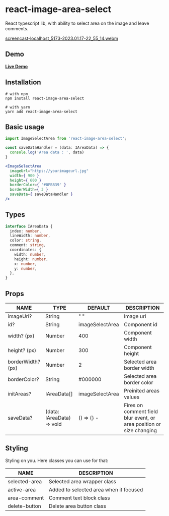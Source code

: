 # react-image-area-select

React typescript lib, with ability to select area on the image and leave comments.

[screencast-localhost_5173-2023.01.17-22_55_14.webm](https://user-images.githubusercontent.com/12416010/213012943-e11ba50a-4bc7-4d84-8e22-8b637d48ebff.webm)

## Demo
[**Live Demo**](https://avesheva.github.io/react-image-area-select/)

## Installation
```shell
# with npm
npm install react-image-area-select
```
```shell
# with yarn
yarn add react-image-area-select
```

## Basic usage
```jsx
import ImageSelectArea from 'react-image-area-select';

const saveDataHandler = (data: IAreaData) => {
  console.log('Area data : ', data)
}
```
```jsx
<ImageSelectArea
  imageUrl="https://yourimageurl.jpg"
  width={ 900 }
  height={ 600 }
  borderColor={ '#0FB839' }
  borderWidth={ 3 }
  saveData={ saveDataHandler }
/>
```

## Types
```typescript
interface IAreaData {
  index: number,
  lineWidth: number,
  color: string,
  comment: string,
  coordinates: {
    width: number,
    height: number,
    x: number,
    y: number,
  },
}
```

## Props
| NAME              | TYPE                      | DEFAULT                  | DESCRIPTION                |
|-------------------|---------------------------|--------------------------|----------------------------|
| imageUrl?         | String                    |              " "         | Image url                  |
| id?               | String                    | imageSelectArea          | Component id               |
| width? (px)       | Number                    | 400                      | Component width            |
| height? (px)      | Number                    | 300                      | Component height           |
| borderWidth? (px) | Number                    | 2                        | Selected area border width |
| borderColor?      | String                    | #000000                  | Selected area border color |
| initAreas?        | IAreaData[]               | imageSelectArea          | Preinited areas values     |
| saveData?         | (data: IAreaData) => void | () => {} -               | Fires on comment field blur event, or area position or size changing |

## Styling
Styling on you. Here classes you can use for that: 

| NAME          | DESCRIPTION                            |
|---------------|----------------------------------------|
| selected-area | Selected area wrapper class            | 
| active-area   | Added to selected area when it focused |
| area-comment  | Comment text block class               | 
| delete-button | Delete area button class               |    
